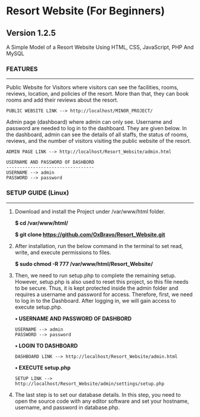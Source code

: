# Resort Website (For Beginners)
## Version 1.2.5

A Simple Model of a Resort Website Using HTML, CSS, JavaScript, PHP And MySQL


### FEATURES
------------
Public Website for Visitors where visitors can see the facilities, rooms, reviews, location, and policies of the resort. More than that, they can book rooms and add their reviews about the resort.

	PUBLIC WEBSITE LINK --> http://localhost/MINOR_PROJECT/

Admin page (dashboard) where admin can only see. Username and password are needed to log in to the dashboard. They are given below. In the dashboard, admin can see the details of all staffs, the status of rooms, reviews, and the number of visitors visiting the public website of the resort.

	ADMIN PAGE LINK --> http://localhost/Resort_Website/admin.html

	USERNAME AND PASSWORD OF DASHBORD
	---------------------------------
	USERNAME --> admin
	PASSWORD --> password


### SETUP GUIDE (Linux)
-----------------------

 1. Download and install the Project under /var/www/html folder.
 
	**$ cd /var/www/html/**
	
	**$ git clone https://github.com/OxBravo/Resort_Website.git**
	
 2. After installation, run the below command in the terminal to set read, write, and execute permissions to files.
 
	**$ sudo chmod -R 777 /var/www/html/Resort_Website/**
	
 3. Then, we need to run setup.php to complete the remaining setup. However, setup.php is also used to reset this project, so this file needs to be secure. Thus, it is kept protected inside the admin folder and requires a username and password for access. Therefore, first, we need to log in to the Dashboard. After logging in, we will gain access to execute setup.php.
 
	**• USERNAME AND PASSWORD OF DASHBORD**
	
		USERNAME --> admin
		PASSWORD --> password
		
	**• LOGIN TO DASHBOARD**
	
		DASHBOARD LINK --> http://localhost/Resort_Website/admin.html

	**• EXECUTE setup.php**
	
		SETUP LINK --> http://localhost/Resort_Website/admin/settings/setup.php

4. The last step is to set our database details. In this step, you need to open the source code with any editor software and set your hostname, username, and password in database.php.
